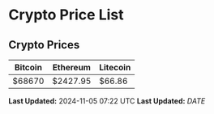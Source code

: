 # Crypto Price List

## Crypto Prices
| Bitcoin | Ethereum | Litecoin |
| ------- | -------- | -------- |
| $68670 | $2427.95 | $66.86 |
**Last Updated:** 2024-11-05 07:22 UTC
**Last Updated:** $DATE$

